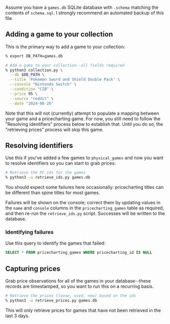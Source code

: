 Assume you have a `games.db` SQLite database with `.schema` matching the contents of `schema.sql`. I strongly recommend an automated backup of this file.

## Adding a game to your collection

This is the primary way to add a game to your collection:

```bash
% export DB_PATH=games.db

# Add a game to your collection--all fields required
% python3 collection.py \
  --db $DB_PATH \
  --title 'Pokemon Sword and Shield Double Pack' \
  --console "Nintendo Switch" \
  --condition "CIB" \
  --price 95 \
  --source "reddit" \
  --date "2024-08-26"
```

Note that this will not (currently) attempt to populate a mapping between your game and a pricecharting game. For now, you still need to follow the "Resolving identifiers" process below to establish that. Until you do so, the "retrieving prices" process will skip this game.

## Resolving identifiers

Use this if you've added a few games to `physical_games` and now you want to resolve identifiers so you can start to grab prices:

```bash
# Retrieve the PC ids for the games
% python3 -u retrieve_ids.py games.db
```

You should expect some failures here occasionally: pricecharting titles can be different than spine titles for most games.

Failures will be shown on the console; correct them by updating values in the `name` and `console` columns in the `pricecharting_games` table as required, and then re-run the `retrieve_ids.py` script. Successes will be written to the database.

### Identifying failures

Use this query to identify the games that failed:

```sql
SELECT * FROM pricecharting_games WHERE pricecharting_id IS NULL
```

## Capturing prices

Grab price observations for all of the games in your database--these records are timestamped, so you want to run this on a recurring basis.

```bash
# Retrieve the prices (loose, used, new) based on the ids
% python3 -u retrieve_prices.py games.db
```

This will only retrieve prices for games that have not been retrieved in the last 3 days.